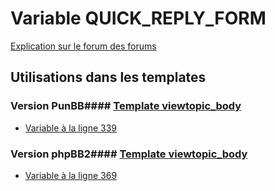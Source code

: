 # Variable QUICK_REPLY_FORM
[Explication sur le forum des forums](http://forum.forumactif.com/t294113-listing-des-variables#QUICK_REPLY_FORM)
## Utilisations dans les templates
### Version PunBB#### [Template viewtopic_body](punbb/viewtopic_body.md)
* [Variable à la ligne 339](../punbb/viewtopic_body.tpl#L339)
### Version phpBB2#### [Template viewtopic_body](subsilver/viewtopic_body.md)
* [Variable à la ligne 369](../subsilver/viewtopic_body.tpl#L369)